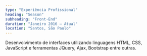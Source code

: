 ```yaml
---
type: "Experiência Profissional"
heading: "Season"
subheading: "Front-End"
duration: "Janeiro 2016 – Atual"
location: "Santos, São Paulo"
---
```



Desenvolvimento de interfaces utilizando linguagens HTML, CSS, JavaScript e ferramentas JQuery, Ajax, Bootstrap entre outras.


